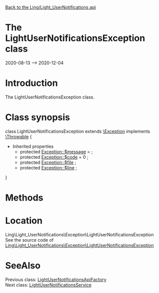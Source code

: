 [Back to the Ling/Light_UserNotifications api](https://github.com/lingtalfi/Light_UserNotifications/blob/master/doc/api/Ling/Light_UserNotifications.md)



The LightUserNotificationsException class
================
2020-08-13 --> 2020-12-04






Introduction
============

The LightUserNotificationsException class.



Class synopsis
==============


class <span class="pl-k">LightUserNotificationsException</span> extends [\Exception](http://php.net/manual/en/class.exception.php) implements [\Throwable](http://php.net/manual/en/class.throwable.php) {

- Inherited properties
    - protected  [Exception::$message](#property-message) =  ;
    - protected  [Exception::$code](#property-code) = 0 ;
    - protected  [Exception::$file](#property-file) ;
    - protected  [Exception::$line](#property-line) ;

}






Methods
==============






Location
=============
Ling\Light_UserNotifications\Exception\LightUserNotificationsException<br>
See the source code of [Ling\Light_UserNotifications\Exception\LightUserNotificationsException](https://github.com/lingtalfi/Light_UserNotifications/blob/master/Exception/LightUserNotificationsException.php)



SeeAlso
==============
Previous class: [LightUserNotificationsApiFactory](https://github.com/lingtalfi/Light_UserNotifications/blob/master/doc/api/Ling/Light_UserNotifications/Api/Generated/LightUserNotificationsApiFactory.md)<br>Next class: [LightUserNotificationsService](https://github.com/lingtalfi/Light_UserNotifications/blob/master/doc/api/Ling/Light_UserNotifications/Service/LightUserNotificationsService.md)<br>
